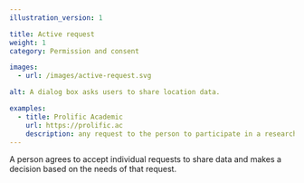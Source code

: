 ```yaml
---
illustration_version: 1

title: Active request
weight: 1
category: Permission and consent

images:
  - url: /images/active-request.svg

alt: A dialog box asks users to share location data.

examples:
  - title: Prolific Academic
    url: https://prolific.ac
    description: any request to the person to participate in a research project include the type of information they’ll need to share
---
```


A person agrees to accept individual requests to share data and makes a decision based on the needs of that request.
